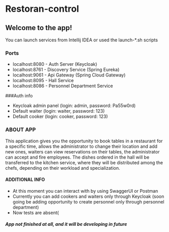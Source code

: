 # Restoran-control

## Welcome to the app!

<p>You can launch services from Intellij IDEA or used the launch-*.sh scripts</p>

### Ports
<ul>
    <li>localhost:8080 - Auth Server (Keycloak)</li>
    <li>localhost:8761 - Discovery Service (Spring Eureka)</li>
    <li>localhost:9061 - Api Gateway (Spring Cloud Gateway)</li>
    <li>localhost:8095 - Hall Service</li>
    <li>localhost:8086 - Personnel Department Service</li>
</ul>

###Auth info
<ul>
    <li>Keycloak admin panel (login: admin, password: Pa55w0rd)</li>
    <li>Default waiter (login: waiter, password: 123)</li>
    <li>Default cooker (login: cooker, password: 123)</li>
</ul>

### ABOUT APP

<p>This application gives you the opportunity to book tables in a restaurant
for a specific time, allows the administrator to change their location
and add new ones, waiters can view reservations on their tables,
the administrator can accept and fire employees. The dishes ordered in the
hall will be transferred to the kitchen service, where they will be
distributed among the chefs, depending on their workload 
and specialization.</p>

#### ADDITIONAL INFO
<ul>
    <li>At this moment you can interact with by using SwaggerUI or Postman</li>
    <li>Currently you can add cookers and waiters only through Keycloak
(soon going be adding opportunity to create personnel only through
personnel department)</li>
    <li>Now tests are absent(</li>
</ul>

#### <i>App not finished at all, and it will be developing in future